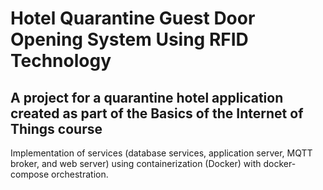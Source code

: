 # Hotel Quarantine Guest Door Opening System Using RFID Technology  
A project for a quarantine hotel application created as part of the Basics of the Internet of Things course
-

Implementation of services (database services, application server, MQTT broker, and web server) using containerization (Docker) with docker-compose orchestration.
